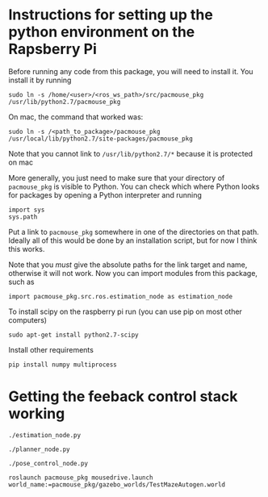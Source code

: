 # Instructions for setting up the python environment on the Rapsberry Pi

Before running any code from this package, you will need to install it. You 
install it by running

```
sudo ln -s /home/<user>/<ros_ws_path>/src/pacmouse_pkg /usr/lib/python2.7/pacmouse_pkg
```

On mac, the command that worked was:
 ```
sudo ln -s /<path_to_package>/pacmouse_pkg /usr/local/lib/python2.7/site-packages/pacmouse_pkg
```
Note that you cannot link to `/usr/lib/python2.7/*` because it is protected on mac

More generally, you just need to make sure that your directory of `pacmouse_pkg` is visible
to Python. You can check which where Python looks for packages by opening a Python interpreter
and running
```
import sys
sys.path
```
Put a link to `pacmouse_pkg` somewhere in one of the directories on that path.
Ideally all of this would be done by an installation script, but for now I think this works.


Note that you *must* give the absolute paths for the link target and name,
otherwise it will not work. Now you can import modules from this package, such
as 

```
import pacmouse_pkg.src.ros.estimation_node as estimation_node
```

To install scipy on the raspberry pi run (you can use pip on most other computers)
```
sudo apt-get install python2.7-scipy
```

Install other requirements
```
pip install numpy multiprocess
```


# Getting the feeback control stack working

```
./estimation_node.py
```

```
./planner_node.py
```

```
./pose_control_node.py
```

```
roslaunch pacmouse_pkg mousedrive.launch world_name:=pacmouse_pkg/gazebo_worlds/TestMazeAutogen.world
```

